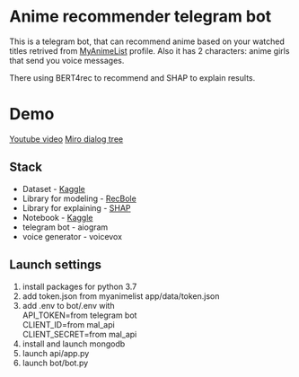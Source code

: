 
# Anime recommender telegram bot

This is a telegram bot, that can recommend anime based on your watched titles retrived from [MyAnimeList](https://myanimelist.net) profile. Also it has 2 characters: anime girls that send you voice messages.

There using BERT4rec to recommend and SHAP to explain results.

# Demo
[Youtube video](https://youtu.be/FTQkJ_1QYe0)
[Miro dialog tree](https://miro.com/app/board/uXjVMS2CQnA=/?share_link_id=443006680615)

## Stack

- Dataset - [Kaggle](https://www.kaggle.com/datasets/azathoth42/myanimelist)
- Library for modeling - [RecBole](https://github.com/RUCAIBox/RecBole)
- Library for explaining - [SHAP](https://shap.readthedocs.io/en/latest/index.html)
- Notebook - [Kaggle](https://www.kaggle.com/code/payngay/preparing-data-for-recbole)
- telegram bot - aiogram
- voice generator - voicevox

## Launch settings

1. install packages for python 3.7
2. add token.json from myanimelist app/data/token.json
3. add .env to bot/.env with  
API_TOKEN=from telegram bot  
CLIENT_ID=from mal_api  
CLIENT_SECRET=from mal_api  
4. install and launch mongodb
5. launch api/app.py
6. launch bot/bot.py
